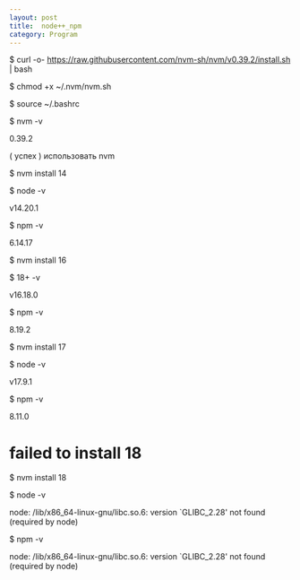 ```yaml
---
layout: post
title:  node++_npm
category: Program
---
```


$ curl -o- https://raw.githubusercontent.com/nvm-sh/nvm/v0.39.2/install.sh | bash

$ chmod +x ~/.nvm/nvm.sh

$ source ~/.bashrc 

$ nvm -v

0.39.2

( успех ) использовать nvm

$ nvm install 14

$ node -v

v14.20.1

$ npm -v

6.14.17

$ nvm install 16

$ 18+ -v

v16.18.0

$ npm -v

8.19.2

$ nvm install 17

$ node -v

v17.9.1

$ npm -v

8.11.0

# failed to install 18

$ nvm install 18

$ node -v

node: /lib/x86_64-linux-gnu/libc.so.6: version `GLIBC_2.28' not found (required by node)

$ npm -v

node: /lib/x86_64-linux-gnu/libc.so.6: version `GLIBC_2.28' not found (required by node)

